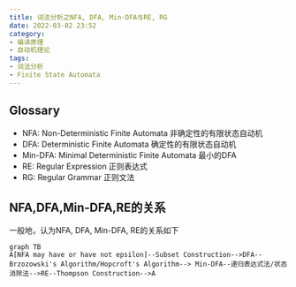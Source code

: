 ```yaml
---
title: 词法分析之NFA, DFA, Min-DFA与RE, RG
date: 2022-03-02 23:52
category:
- 编译原理
- 自动机理论
tags:
- 词法分析
- Finite State Automata
---
```


## Glossary

- NFA: Non-Deterministic Finite Automata 非确定性的有限状态自动机
- DFA: Deterministic Finite Automata 确定性的有限状态自动机
- Min-DFA: Minimal Deterministic Finite Automata 最小的DFA
- RE: Regular Expression 正则表达式
- RG: Regular Grammar 正则文法

## NFA,DFA,Min-DFA,RE的关系

一般地，认为NFA, DFA, Min-DFA, RE的关系如下



```mermaid
graph TB
A[NFA may have or have not epsilon]--Subset Construction-->DFA--Brzozowski's Algorithm/Hopcroft's Algorithm--> Min-DFA--递归表达式法/状态消除法-->RE--Thompson Construction-->A
```

